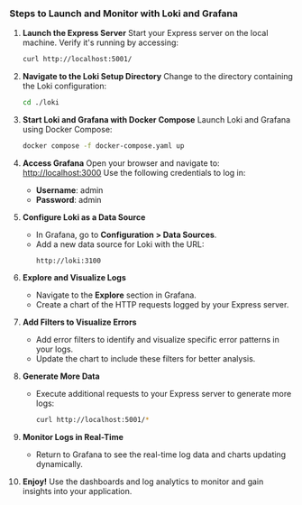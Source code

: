 ### Steps to Launch and Monitor with Loki and Grafana

1. **Launch the Express Server**
   Start your Express server on the local machine.
   Verify it's running by accessing:
   ```bash
   curl http://localhost:5001/
   ```

2. **Navigate to the Loki Setup Directory**
   Change to the directory containing the Loki configuration:
   ```bash
   cd ./loki
   ```

3. **Start Loki and Grafana with Docker Compose**
   Launch Loki and Grafana using Docker Compose:
   ```bash
   docker compose -f docker-compose.yaml up
   ```

4. **Access Grafana**
   Open your browser and navigate to:
   [http://localhost:3000](http://localhost:3000)
   Use the following credentials to log in:
   - **Username**: admin
   - **Password**: admin

5. **Configure Loki as a Data Source**
   - In Grafana, go to **Configuration > Data Sources**.
   - Add a new data source for Loki with the URL:
     ```text
     http://loki:3100
     ```

6. **Explore and Visualize Logs**
   - Navigate to the **Explore** section in Grafana.
   - Create a chart of the HTTP requests logged by your Express server.

7. **Add Filters to Visualize Errors**
   - Add error filters to identify and visualize specific error patterns in your logs.
   - Update the chart to include these filters for better analysis.

8. **Generate More Data**
   - Execute additional requests to your Express server to generate more logs:
     ```bash
     curl http://localhost:5001/*
     ```

9. **Monitor Logs in Real-Time**
   - Return to Grafana to see the real-time log data and charts updating dynamically.

10. **Enjoy!**
    Use the dashboards and log analytics to monitor and gain insights into your application.

